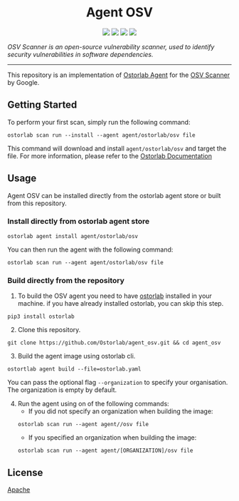 <h1 align="center">Agent OSV</h1>

<p align="center">
<img src="https://img.shields.io/badge/License-Apache_2.0-brightgreen.svg">
<img src="https://img.shields.io/github/languages/top/ostorlab/agent_osv">
<img src="https://img.shields.io/github/stars/ostorlab/agent_osv">
<img src="https://img.shields.io/badge/PRs-welcome-brightgreen.svg">
</p>

_OSV Scanner is an open-source vulnerability scanner, used to identify security vulnerabilities in software dependencies._

---


This repository is an implementation of [Ostorlab Agent](https://pypi.org/project/ostorlab/) for the [OSV Scanner](https://github.com/google/osv-scanner) by Google.

## Getting Started
To perform your first scan, simply run the following command:
```shell
ostorlab scan run --install --agent agent/ostorlab/osv file
```

This command will download and install `agent/ostorlab/osv` and target the file.
For more information, please refer to the [Ostorlab Documentation](https://github.com/Ostorlab/ostorlab/blob/main/README.md)


## Usage

Agent OSV can be installed directly from the ostorlab agent store or built from this repository.

 ### Install directly from ostorlab agent store

 ```shell
 ostorlab agent install agent/ostorlab/osv
 ```

You can then run the agent with the following command:
```shell
ostorlab scan run --agent agent/ostorlab/osv file
```


### Build directly from the repository

 1. To build the OSV agent you need to have [ostorlab](https://pypi.org/project/ostorlab/) installed in your machine.  if you have already installed ostorlab, you can skip this step.

```shell
pip3 install ostorlab
```

 2. Clone this repository.

```shell
git clone https://github.com/Ostorlab/agent_osv.git && cd agent_osv
```

 3. Build the agent image using ostorlab cli.

 ```shell
 ostortlab agent build --file=ostorlab.yaml
 ```

 You can pass the optional flag `--organization` to specify your organisation. The organization is empty by default.

 4. Run the agent using on of the following commands:
	 * If you did not specify an organization when building the image:
    ```shell
    ostorlab scan run --agent agent//osv file
    ```
	 * If you specified an organization when building the image:
    ```shell
    ostorlab scan run --agent agent/[ORGANIZATION]/osv file
    ```


## License
[Apache](./LICENSE)

